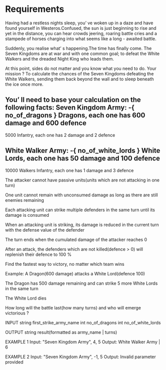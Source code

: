 # Requirements

 Having had a restless nights sleep, you’ ve woken up in a daze and have found yourself in Westeros.Confused, the sun is just beginning to rise and yet in the distance, you can hear crowds jeering, roaring battle cries and a stampede of horses charging into what seems like a long - awaited battle.

 Suddenly, you realise what’ s happening.The time has finally come. The Seven Kingdoms are at war and with one common goal;
 to defeat the White Walkers and the dreaded Night King who leads them.

 At this point, sides do not matter and you know what you need to do. Your mission ? To calculate the chances of the Seven Kingdoms defeating the White Walkers, sending them back beyond the wall and to sleep beneath the ice once more.

 You’ ll need to base your calculation on the following facts:
   Seven Kingdom Army:
   -{
     no_of_dragons
   }
 Dragons,
 each one has 600 damage and 600 defence
   -
   5000 Infantry, each one has 2 damage and 2 defence

 White Walker Army:
   -{
     no_of_white_lords
   }
 White Lords, each one has 50 damage and 100 defence
   -
   10000 Walkers Infantry, each one has 1 damage and 3 defence

 The attacker cannot have passive units(units which are not attacking in one turn)

 One unit cannot remain with unconsumed damage as long as there are still enemies remaining

 Each attacking unit can strike multiple defenders in the same turn until its damage is consumed

 When an attacking unit is striking, its damage is reduced in the current turn with the defense value of the defender

 The turn ends when the cumulated damage of the attacker reaches 0

 After an attack, the defenders which are not killed(defence > 0) will replenish their defence to 100 %
 
 Find the fastest way to victory, no matter which team wins

 Example: A Dragon(600 damage) attacks a White Lord(defence 100)

 The Dragon has 500 damage remaining and can strike 5 more White Lords in the same turn

 The White Lord dies

 How long will the battle last(how many turns) and who will emerge victorious ?

 INPUT
 string first_strike_army_name
 int no_of_dragons
 int no_of_white_lords

 OUTPUT
 string result(formatted as army_name | turns)

 EXAMPLE 1
 Input: "Seven Kingdom Army", 4, 5
 Output: White Walker Army | 6

 EXAMPLE 2
 Input: "Seven Kingdom Army", -1, 5
 Output: Invalid parameter provided
